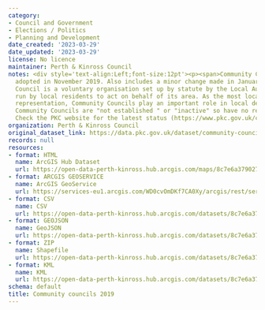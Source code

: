 ```yaml
---
category:
- Council and Government
- Elections / Politics
- Planning and Development
date_created: '2023-03-29'
date_updated: '2023-03-29'
license: No licence
maintainer: Perth & Kinross Council
notes: <div style='text-align:Left;font-size:12pt'><p><span>Community Council boundaries
  adopted in November 2019. Also includes a minor change made in January 2020. A Community
  Council is a voluntary organisation set up by statute by the Local Authority and
  run by local residents to act on behalf of its area. As the most local tier of elected
  representation, Community Councils play an important role in local democracy. Some
  Community Councils are "not established " or "inactive" so have no representation.
  Check the PKC website for the latest status (https://www.pkc.gov.uk/communitycouncilcontacts).</span></p></div>
organization: Perth & Kinross Council
original_dataset_link: https://data.pkc.gov.uk/dataset/community-councils-2019
records: null
resources:
- format: HTML
  name: ArcGIS Hub Dataset
  url: https://open-data-perth-kinross.hub.arcgis.com/maps/8c7e6a37902743259d84ce95c905b7d0_5
- format: ARCGIS GEOSERVICE
  name: ArcGIS GeoService
  url: https://services-eu1.arcgis.com/WD0cvOmDKf7CA0Xy/arcgis/rest/services/Community_Councils_2019/FeatureServer/5
- format: CSV
  name: CSV
  url: https://open-data-perth-kinross.hub.arcgis.com/datasets/8c7e6a37902743259d84ce95c905b7d0_5.csv?outSR=%7B%22latestWkid%22%3A27700%2C%22wkid%22%3A27700%7D
- format: GEOJSON
  name: GeoJSON
  url: https://open-data-perth-kinross.hub.arcgis.com/datasets/8c7e6a37902743259d84ce95c905b7d0_5.geojson?outSR=%7B%22latestWkid%22%3A27700%2C%22wkid%22%3A27700%7D
- format: ZIP
  name: Shapefile
  url: https://open-data-perth-kinross.hub.arcgis.com/datasets/8c7e6a37902743259d84ce95c905b7d0_5.zip?outSR=%7B%22latestWkid%22%3A27700%2C%22wkid%22%3A27700%7D
- format: KML
  name: KML
  url: https://open-data-perth-kinross.hub.arcgis.com/datasets/8c7e6a37902743259d84ce95c905b7d0_5.kml?outSR=%7B%22latestWkid%22%3A27700%2C%22wkid%22%3A27700%7D
schema: default
title: Community councils 2019
---
```

